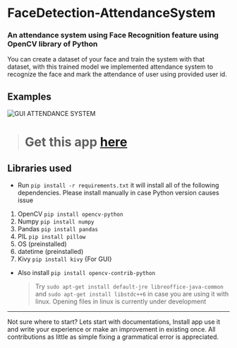 # FaceDetection-AttendanceSystem


### An attendance system using Face Recognition feature using OpenCV library of Python

You can create a dataset of your face and train the system with that dataset, with this trained model we implemented attendance system to recognize the face and mark the attendance of user using provided user id.


<h2>Examples</h2>

![GUI ATTENDANCE SYSTEM](examples/example_gui.jpg?raw=true)
<!--![GUI DATASET SYSTEM](examples/example_gui_2.jpg?raw=true)-->

> # Get this app [here](https://github.com/aryaraj132/FaceDetection-AttendanceSystem/blob/main/setup.exe?raw=true)

## Libraries used

- Run `pip install -r requirements.txt` it will install all of the following dependencies. Please install manually in case Python version causes issue

1. OpenCV `pip install opencv-python`
2. Numpy `pip install numpy`
3. Pandas `pip install pandas`
4. PIL `pip install pillow`
5. OS (preinstalled)
6. datetime (preinstalled)
7. Kivy `pip install kivy` {For GUI}
- Also install `pip install opencv-contrib-python`

    > Try  `sudo apt-get install default-jre libreoffice-java-common` and `sudo apt-get install libstdc++6` in case you are using it with linux.
    Opening files in linux is currently under development

<hr />

Not sure where to start? Lets start with documentations, Install app use it and write your experience or make an improvement in existing once. All contributions as little as simple fixing a grammatical error is appreciated.

